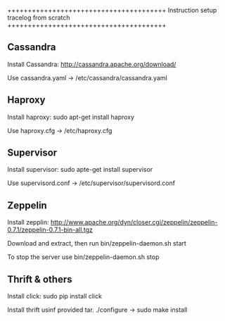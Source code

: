 +++++++++++++++++++++++++++++++++++++++
Instruction setup tracelog from scratch
+++++++++++++++++++++++++++++++++++++++


## Cassandra

Install Cassandra: http://cassandra.apache.org/download/

Use cassandra.yaml -> /etc/cassandra/cassandra.yaml


## Haproxy

Install haproxy: sudo apt-get install haproxy

Use haproxy.cfg -> /etc/haproxy.cfg


## Supervisor

Install supervisor: sudo apte-get install supervisor

Use supervisord.conf -> /etc/supervisor/supervisord.conf


## Zeppelin

Install zepplin: http://www.apache.org/dyn/closer.cgi/zeppelin/zeppelin-0.7.1/zeppelin-0.7.1-bin-all.tgz

Download and extract, then run bin/zeppelin-daemon.sh start

To stop the server use bin/zeppelin-daemon.sh stop


## Thrift & others

Install click: sudo pip install click

Install thrift usinf provided tar. ./configure -> sudo make install

